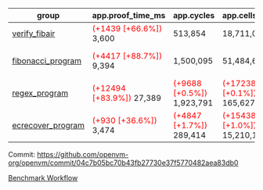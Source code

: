 | group | app.proof_time_ms | app.cycles | app.cells_used | leaf.proof_time_ms | leaf.cycles | leaf.cells_used |
| -- | -- | -- | -- | -- | -- | -- |
| [verify_fibair](https://github.com/openvm-org/openvm/blob/benchmark-results/benchmarks-dispatch/refs/heads/chore/add-permute-opened-val/verify_fibair-04c7b05bc70b43fb27730e37f5770482aea83db0.md) |<span style='color: red'>(+1439 [+66.6%])</span> 3,600 |  513,854 |  18,711,007 |- | - | - |
| [fibonacci_program](https://github.com/openvm-org/openvm/blob/benchmark-results/benchmarks-dispatch/refs/heads/chore/add-permute-opened-val/fibonacci-04c7b05bc70b43fb27730e37f5770482aea83db0.md) |<span style='color: red'>(+4417 [+88.7%])</span> 9,394 |  1,500,095 |  51,484,646 |<span style='color: red'>(+6125 [+88.6%])</span> 13,041 | <span style='color: red'>(+27005 [+1.4%])</span> 1,952,126 | <span style='color: red'>(+161373 [+0.2%])</span> 69,581,953 |
| [regex_program](https://github.com/openvm-org/openvm/blob/benchmark-results/benchmarks-dispatch/refs/heads/chore/add-permute-opened-val/regex-04c7b05bc70b43fb27730e37f5770482aea83db0.md) |<span style='color: red'>(+12494 [+83.9%])</span> 27,389 | <span style='color: red'>(+9688 [+0.5%])</span> 1,923,791 | <span style='color: red'>(+172388 [+0.1%])</span> 165,627,761 |<span style='color: red'>(+19213 [+66.6%])</span> 48,063 | <span style='color: red'>(+67632 [+1.1%])</span> 5,951,059 | <span style='color: red'>(+455127 [+0.2%])</span> 259,351,074 |
| [ecrecover_program](https://github.com/openvm-org/openvm/blob/benchmark-results/benchmarks-dispatch/refs/heads/chore/add-permute-opened-val/ecrecover-04c7b05bc70b43fb27730e37f5770482aea83db0.md) |<span style='color: red'>(+930 [+36.6%])</span> 3,474 | <span style='color: red'>(+4847 [+1.7%])</span> 289,414 | <span style='color: red'>(+154384 [+1.0%])</span> 15,210,107 |<span style='color: red'>(+13976 [+78.4%])</span> 31,812 | <span style='color: red'>(+104824 [+2.5%])</span> 4,262,384 | <span style='color: red'>(+2487578 [+1.3%])</span> 189,217,197 |


Commit: https://github.com/openvm-org/openvm/commit/04c7b05bc70b43fb27730e37f5770482aea83db0

[Benchmark Workflow](https://github.com/openvm-org/openvm/actions/runs/13116752637)

